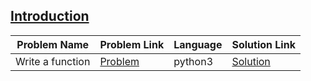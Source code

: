 ## [Introduction](https://www.hackerrank.com/domains/python/py-introduction)

|Problem Name|Problem Link|Language|Solution Link|
---|---|---|---
|Write a function|[Problem](https://www.hackerrank.com/challenges/write-a-function/problem)|python3|[Solution](./WriteAFunction.py)|
